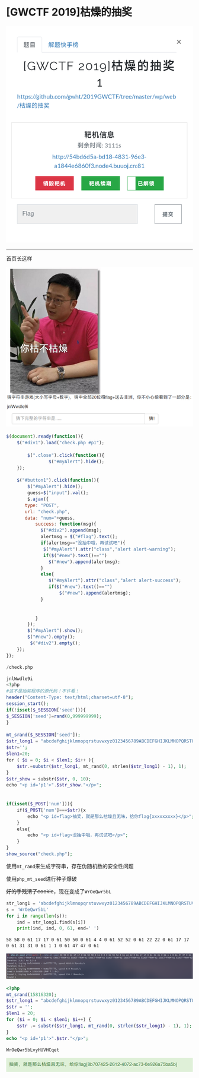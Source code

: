 # [GWCTF 2019]枯燥的抽奖
![](<./img/Pasted image 20221228105111.png>)

---
首页长这样

![](<./img/Pasted image 20221228105131.png>)

```js
$(document).ready(function(){
    $("#div1").load("check.php #p1");

        $(".close").click(function(){
        		$("#myAlert").hide();
    });	     

    $("#button1").click(function(){
    	$("#myAlert").hide();
    	guess=$("input").val();
		$.ajax({
	   type: "POST",
	   url: "check.php",
	   data: "num="+guess,
		   success: function(msg){
		     $("#div2").append(msg);
		     alertmsg = $("#flag").text(); 
		     if(alertmsg=="没抽中哦，再试试吧"){
		      $("#myAlert").attr("class","alert alert-warning");
		      if($("#new").text()=="")
		     	$("#new").append(alertmsg);
		     }
		     else{		     	
		     	$("#myAlert").attr("class","alert alert-success");
		     	if($("#new").text()=="")	
		     		$("#new").append(alertmsg);	
		     }

		 
		   }
		}); 
		$("#myAlert").show();
		$("#new").empty();
		 $("#div2").empty();
	});
});
```

```php
/check.php
```

```php
jnlWwdle9i
<?php
#这不是抽奖程序的源代码！不许看！
header("Content-Type: text/html;charset=utf-8");
session_start();
if(!isset($_SESSION['seed'])){
$_SESSION['seed']=rand(0,999999999);
}

mt_srand($_SESSION['seed']);
$str_long1 = "abcdefghijklmnopqrstuvwxyz0123456789ABCDEFGHIJKLMNOPQRSTUVWXYZ";
$str='';
$len1=20;
for ( $i = 0; $i < $len1; $i++ ){
    $str.=substr($str_long1, mt_rand(0, strlen($str_long1) - 1), 1);       
}
$str_show = substr($str, 0, 10);
echo "<p id='p1'>".$str_show."</p>";


if(isset($_POST['num'])){
    if($_POST['num']===$str){x
        echo "<p id=flag>抽奖，就是那么枯燥且无味，给你flag{xxxxxxxxx}</p>";
    }
    else{
        echo "<p id=flag>没抽中哦，再试试吧</p>";
    }
}
show_source("check.php"); 
```

使用`mt_rand`来生成字符串，存在伪随机数的安全性问题

使用`php_mt_seed`进行种子爆破

~~好的手残清了cookie~~，现在变成了`WrOeQwr5bL`

```python
str_long1 = 'abcdefghijklmnopqrstuvwxyz0123456789ABCDEFGHIJKLMNOPQRSTUVWXYZ'
s = 'WrOeQwr5bL'
for i in range(len(s)):
    ind = str_long1.find(s[i])
    print(ind, ind, 0, 61, end=' ')
```

```
58 58 0 61 17 17 0 61 50 50 0 61 4 4 0 61 52 52 0 61 22 22 0 61 17 17 0 61 31 31 0 61 1 1 0 61 47 47 0 61 
```

![](<./img/Pasted image 20221228131240.png>)

```php
<?php
mt_srand(15816320);
$str_long1 = "abcdefghijklmnopqrstuvwxyz0123456789ABCDEFGHIJKLMNOPQRSTUVWXYZ";
$str = '';
$len1 = 20;
for ($i = 0; $i < $len1; $i++) {
    $str .= substr($str_long1, mt_rand(0, strlen($str_long1) - 1), 1);
}
echo "<p id='p1'>".$str."</p>";
```

```
WrOeQwr5bLvyHUVHCqet
```

![](<./img/Pasted image 20221228131410.png>)
